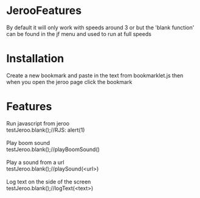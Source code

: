 # JerooFeatures

By default it will only work with speeds around 3 or but the 'blank function' can be found in the jf menu and used to run at full speeds
<br>

<h1>Installation</h1>

Create a new bookmark and paste in the text from bookmarklet.js then when you open the jeroo page click the bookmark
  

<h1>Features</h1>

Run javascript from jeroo
<br>
testJeroo.blank();//RJS: alert(1)
<br><br>
Play boom sound
<br>
testJeroo.blank();//playBoomSound()
<br><br>
Play a sound from a url
<br>
testJeroo.blank();//playSound(\<url>)
<br><br>
Log text on the side of the screen
<br>
testJeroo.blank();//logText(\<text>)
